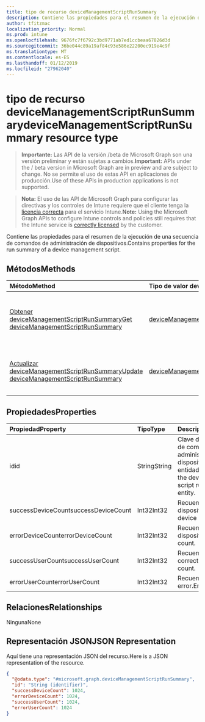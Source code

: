 ```yaml
---
title: tipo de recurso deviceManagementScriptRunSummary
description: Contiene las propiedades para el resumen de la ejecución de una secuencia de comandos de administración de dispositivos.
author: tfitzmac
localization_priority: Normal
ms.prod: intune
ms.openlocfilehash: 9676fc7f6792c3bd9771ab7ed1ccbeaa67826d3d
ms.sourcegitcommit: 36be044c89a19af84c93e586e22200ec919e4c9f
ms.translationtype: MT
ms.contentlocale: es-ES
ms.lasthandoff: 01/12/2019
ms.locfileid: "27962040"
---
```

# <a name="devicemanagementscriptrunsummary-resource-type"></a><span data-ttu-id="6975f-103">tipo de recurso deviceManagementScriptRunSummary</span><span class="sxs-lookup"><span data-stu-id="6975f-103">deviceManagementScriptRunSummary resource type</span></span>

> <span data-ttu-id="6975f-104">**Importante:** Las API de la versión /beta de Microsoft Graph son una versión preliminar y están sujetas a cambios.</span><span class="sxs-lookup"><span data-stu-id="6975f-104">**Important:** APIs under the / beta version in Microsoft Graph are in preview and are subject to change.</span></span> <span data-ttu-id="6975f-105">No se permite el uso de estas API en aplicaciones de producción.</span><span class="sxs-lookup"><span data-stu-id="6975f-105">Use of these APIs in production applications is not supported.</span></span>

> <span data-ttu-id="6975f-106">**Nota:** El uso de las API de Microsoft Graph para configurar las directivas y los controles de Intune requiere que el cliente tenga la [licencia correcta](https://go.microsoft.com/fwlink/?linkid=839381) para el servicio Intune.</span><span class="sxs-lookup"><span data-stu-id="6975f-106">**Note:** Using the Microsoft Graph APIs to configure Intune controls and policies still requires that the Intune service is [correctly licensed](https://go.microsoft.com/fwlink/?linkid=839381) by the customer.</span></span>

<span data-ttu-id="6975f-107">Contiene las propiedades para el resumen de la ejecución de una secuencia de comandos de administración de dispositivos.</span><span class="sxs-lookup"><span data-stu-id="6975f-107">Contains properties for the run summary of a device management script.</span></span>
## <a name="methods"></a><span data-ttu-id="6975f-108">Métodos</span><span class="sxs-lookup"><span data-stu-id="6975f-108">Methods</span></span>
|<span data-ttu-id="6975f-109">Método</span><span class="sxs-lookup"><span data-stu-id="6975f-109">Method</span></span>|<span data-ttu-id="6975f-110">Tipo de valor devuelto</span><span class="sxs-lookup"><span data-stu-id="6975f-110">Return Type</span></span>|<span data-ttu-id="6975f-111">Descripción</span><span class="sxs-lookup"><span data-stu-id="6975f-111">Description</span></span>|
|:---|:---|:---|
|[<span data-ttu-id="6975f-112">Obtener deviceManagementScriptRunSummary</span><span class="sxs-lookup"><span data-stu-id="6975f-112">Get deviceManagementScriptRunSummary</span></span>](../api/intune-devices-devicemanagementscriptrunsummary-get.md)|[<span data-ttu-id="6975f-113">deviceManagementScriptRunSummary</span><span class="sxs-lookup"><span data-stu-id="6975f-113">deviceManagementScriptRunSummary</span></span>](../resources/intune-devices-devicemanagementscriptrunsummary.md)|<span data-ttu-id="6975f-114">Leer las propiedades y las relaciones del objeto [deviceManagementScriptRunSummary](../resources/intune-devices-devicemanagementscriptrunsummary.md) .</span><span class="sxs-lookup"><span data-stu-id="6975f-114">Read properties and relationships of the [deviceManagementScriptRunSummary](../resources/intune-devices-devicemanagementscriptrunsummary.md) object.</span></span>|
|[<span data-ttu-id="6975f-115">Actualizar deviceManagementScriptRunSummary</span><span class="sxs-lookup"><span data-stu-id="6975f-115">Update deviceManagementScriptRunSummary</span></span>](../api/intune-devices-devicemanagementscriptrunsummary-update.md)|[<span data-ttu-id="6975f-116">deviceManagementScriptRunSummary</span><span class="sxs-lookup"><span data-stu-id="6975f-116">deviceManagementScriptRunSummary</span></span>](../resources/intune-devices-devicemanagementscriptrunsummary.md)|<span data-ttu-id="6975f-117">Actualizar las propiedades de un objeto [deviceManagementScriptRunSummary](../resources/intune-devices-devicemanagementscriptrunsummary.md) .</span><span class="sxs-lookup"><span data-stu-id="6975f-117">Update the properties of a [deviceManagementScriptRunSummary](../resources/intune-devices-devicemanagementscriptrunsummary.md) object.</span></span>|

## <a name="properties"></a><span data-ttu-id="6975f-118">Propiedades</span><span class="sxs-lookup"><span data-stu-id="6975f-118">Properties</span></span>
|<span data-ttu-id="6975f-119">Propiedad</span><span class="sxs-lookup"><span data-stu-id="6975f-119">Property</span></span>|<span data-ttu-id="6975f-120">Tipo</span><span class="sxs-lookup"><span data-stu-id="6975f-120">Type</span></span>|<span data-ttu-id="6975f-121">Descripción</span><span class="sxs-lookup"><span data-stu-id="6975f-121">Description</span></span>|
|:---|:---|:---|
|<span data-ttu-id="6975f-122">id</span><span class="sxs-lookup"><span data-stu-id="6975f-122">id</span></span>|<span data-ttu-id="6975f-123">String</span><span class="sxs-lookup"><span data-stu-id="6975f-123">String</span></span>|<span data-ttu-id="6975f-124">Clave de la secuencia de comandos de administración de dispositivo ejecute entidad resumen.</span><span class="sxs-lookup"><span data-stu-id="6975f-124">Key of the device management script run summary entity.</span></span>|
|<span data-ttu-id="6975f-125">successDeviceCount</span><span class="sxs-lookup"><span data-stu-id="6975f-125">successDeviceCount</span></span>|<span data-ttu-id="6975f-126">Int32</span><span class="sxs-lookup"><span data-stu-id="6975f-126">Int32</span></span>|<span data-ttu-id="6975f-127">Recuento de éxito de dispositivo.</span><span class="sxs-lookup"><span data-stu-id="6975f-127">Success device count.</span></span>|
|<span data-ttu-id="6975f-128">errorDeviceCount</span><span class="sxs-lookup"><span data-stu-id="6975f-128">errorDeviceCount</span></span>|<span data-ttu-id="6975f-129">Int32</span><span class="sxs-lookup"><span data-stu-id="6975f-129">Int32</span></span>|<span data-ttu-id="6975f-130">Recuento de error de dispositivo.</span><span class="sxs-lookup"><span data-stu-id="6975f-130">Error device count.</span></span>|
|<span data-ttu-id="6975f-131">successUserCount</span><span class="sxs-lookup"><span data-stu-id="6975f-131">successUserCount</span></span>|<span data-ttu-id="6975f-132">Int32</span><span class="sxs-lookup"><span data-stu-id="6975f-132">Int32</span></span>|<span data-ttu-id="6975f-133">Recuento de usuario correcto.</span><span class="sxs-lookup"><span data-stu-id="6975f-133">Success user count.</span></span>|
|<span data-ttu-id="6975f-134">errorUserCount</span><span class="sxs-lookup"><span data-stu-id="6975f-134">errorUserCount</span></span>|<span data-ttu-id="6975f-135">Int32</span><span class="sxs-lookup"><span data-stu-id="6975f-135">Int32</span></span>|<span data-ttu-id="6975f-136">Recuento de usuario de error.</span><span class="sxs-lookup"><span data-stu-id="6975f-136">Error user count.</span></span>|

## <a name="relationships"></a><span data-ttu-id="6975f-137">Relaciones</span><span class="sxs-lookup"><span data-stu-id="6975f-137">Relationships</span></span>
<span data-ttu-id="6975f-138">Ninguna</span><span class="sxs-lookup"><span data-stu-id="6975f-138">None</span></span>
## <a name="json-representation"></a><span data-ttu-id="6975f-139">Representación JSON</span><span class="sxs-lookup"><span data-stu-id="6975f-139">JSON Representation</span></span>
<span data-ttu-id="6975f-140">Aquí tiene una representación JSON del recurso.</span><span class="sxs-lookup"><span data-stu-id="6975f-140">Here is a JSON representation of the resource.</span></span>
<!-- {
  "blockType": "resource",
  "keyProperty": "id",
  "@odata.type": "microsoft.graph.deviceManagementScriptRunSummary"
}
-->
``` json
{
  "@odata.type": "#microsoft.graph.deviceManagementScriptRunSummary",
  "id": "String (identifier)",
  "successDeviceCount": 1024,
  "errorDeviceCount": 1024,
  "successUserCount": 1024,
  "errorUserCount": 1024
}
```





